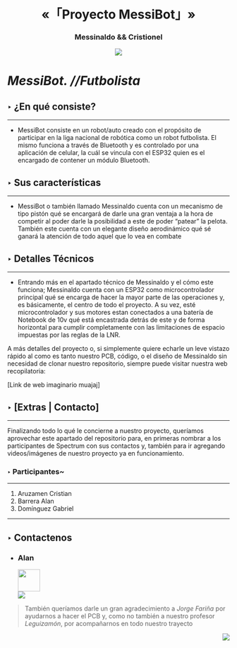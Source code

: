 <h1 align="center" >
  «「Proyecto MessiBot」»
</h1>

<h3 align="center">Messinaldo && Cristionel</h3>
<p align="center">
  <a href="https://sartalan.github.io/Messinalbot.page/">
    <img src="https://images-wixmp-ed30a86b8c4ca887773594c2.wixmp.com/f/c505d29b-adb3-432b-8f72-bbe80d295bfc/d29rv47-82a38269-5fe0-4376-a129-a0a860ab04a3.png/v1/fill/w_240,h_40/page_divider_by_lithiumharddrive_d29rv47-fullview.png?token=eyJ0eXAiOiJKV1QiLCJhbGciOiJIUzI1NiJ9.eyJzdWIiOiJ1cm46YXBwOjdlMGQxODg5ODIyNjQzNzNhNWYwZDQxNWVhMGQyNmUwIiwiaXNzIjoidXJuOmFwcDo3ZTBkMTg4OTgyMjY0MzczYTVmMGQ0MTVlYTBkMjZlMCIsIm9iaiI6W1t7ImhlaWdodCI6Ijw9NDAiLCJwYXRoIjoiXC9mXC9jNTA1ZDI5Yi1hZGIzLTQzMmItOGY3Mi1iYmU4MGQyOTViZmNcL2QyOXJ2NDctODJhMzgyNjktNWZlMC00Mzc2LWExMjktYTBhODYwYWIwNGEzLnBuZyIsIndpZHRoIjoiPD0yNDAifV1dLCJhdWQiOlsidXJuOnNlcnZpY2U6aW1hZ2Uub3BlcmF0aW9ucyJdfQ.TzFDCotRxk54F3k7_tye9ged14-oTBKr3GQPSO4eMRA" class="manzana">
  </a>
</p>





# *MessiBot.                  //Futbolista*

## ‣  ¿En qué consiste?

---

- MessiBot consiste en un robot/auto creado con el propósito de participar en la liga nacional de robótica como un robot futbolista. El mismo funciona a través de Bluetooth y es controlado por una aplicación de celular, la cuál se vincula con el ESP32 quien es el encargado de contener un módulo Bluetooth.

## ‣  Sus características

---

- MessiBot o también llamado Messinaldo cuenta con un mecanismo de tipo pistón qué se encargará de darle una gran ventaja a la hora de competir al poder darle la posibilidad a este de poder “patear” la pelota. También este cuenta con un elegante diseño aerodinámico qué sé ganará la atención de todo aquel que lo vea en combate

## ‣  Detalles Técnicos

---

- Entrando más en el apartado técnico de Messinaldo y el cómo este funciona; Messinaldo cuenta con un ESP32 como microcontrolador principal qué se encarga de hacer la mayor parte de las operaciones y, es básicamente, el centro de todo el proyecto. A su vez, esté microcontrolador y sus motores estan conectados a una batería de Notebook de 10v qué está encastrada detrás de este y de forma horizontal para cumplir completamente con las limitaciones de espacio impuestas por las reglas de la LNR.

A más detalles del proyecto o, si simplemente quiere echarle un leve vistazo rápido al como es tanto nuestro PCB, código, o el diseño de Messinaldo sin necesidad de clonar nuestro repositorio, siempre puede visitar nuestra web recopilatoria: 

[Link de web imaginario muajaj]

## ‣ [Extras | Contacto]

---

Finalizando todo lo qué le concierne a nuestro proyecto, queríamos aprovechar este apartado del repositorio para, en primeras nombrar a los participantes de Spectrum con sus contactos y, también para ir agregando videos/imágenes de nuestro proyecto ya en funcionamiento.

### ‣ Participantes~

---

1. Aruzamen Cristian
2. Barrera Alan
3. Domínguez Gabriel
<!--Redes Sociales-->

---

## ‣ Contactenos

- ### **Alan** 
  
  <div>

     <a>
     <img width="50" height="50" src="https://images-wixmp-ed30a86b8c4ca887773594c2.wixmp.com/f/146b9772-f654-4025-91a3-d6428da8b5af/dd6ybyb-3e38cd6a-419a-4863-93e3-834af35eabd6.png?token=eyJ0eXAiOiJKV1QiLCJhbGciOiJIUzI1NiJ9.eyJzdWIiOiJ1cm46YXBwOjdlMGQxODg5ODIyNjQzNzNhNWYwZDQxNWVhMGQyNmUwIiwiaXNzIjoidXJuOmFwcDo3ZTBkMTg4OTgyMjY0MzczYTVmMGQ0MTVlYTBkMjZlMCIsIm9iaiI6W1t7InBhdGgiOiJcL2ZcLzE0NmI5NzcyLWY2NTQtNDAyNS05MWEzLWQ2NDI4ZGE4YjVhZlwvZGQ2eWJ5Yi0zZTM4Y2Q2YS00MTlhLTQ4NjMtOTNlMy04MzRhZjM1ZWFiZDYucG5nIn1dXSwiYXVkIjpbInVybjpzZXJ2aWNlOmZpbGUuZG93bmxvYWQiXX0.svA1xGFGPktS4Vb7KXEOMYp4MouuD5_5kctJqxN7tNA">
   </a>


  </div>
  <img src="https://images-wixmp-ed30a86b8c4ca887773594c2.wixmp.com/f/d8caf42d-4a95-48a9-964c-14ce6134b5c1/d56ihlz-7a7defc6-494b-4169-b76f-d0699ea753f9.png/v1/fill/w_242,h_15/lace_and_hearts_border_by_socksyy_d56ihlz-fullview.png?token=eyJ0eXAiOiJKV1QiLCJhbGciOiJIUzI1NiJ9.eyJzdWIiOiJ1cm46YXBwOjdlMGQxODg5ODIyNjQzNzNhNWYwZDQxNWVhMGQyNmUwIiwiaXNzIjoidXJuOmFwcDo3ZTBkMTg4OTgyMjY0MzczYTVmMGQ0MTVlYTBkMjZlMCIsIm9iaiI6W1t7ImhlaWdodCI6Ijw9MTUiLCJwYXRoIjoiXC9mXC9kOGNhZjQyZC00YTk1LTQ4YTktOTY0Yy0xNGNlNjEzNGI1YzFcL2Q1NmlobHotN2E3ZGVmYzYtNDk0Yi00MTY5LWI3NmYtZDA2OTllYTc1M2Y5LnBuZyIsIndpZHRoIjoiPD0yNDIifV1dLCJhdWQiOlsidXJuOnNlcnZpY2U6aW1hZ2Uub3BlcmF0aW9ucyJdfQ.kCMhTTXR3XvGBmMD-4ZM6dnc63zh2CVzgwohOPnUccc">

> También queríamos darle un gran agradecimiento a *Jorge Fariña* por ayudarnos a hacer el PCB y, como no también a nuestro profesor *Leguizamón*, por acompañarnos en todo nuestro trayecto






<!-- PATO -->
<p align="end">
 <img src="https://images-wixmp-ed30a86b8c4ca887773594c2.wixmp.com/f/b7521c59-9c6d-4e12-8627-6411b1388bfb/ddmgbwy-60b4b68a-ffd3-45e3-8772-545ca4ac1f17.gif?token=eyJ0eXAiOiJKV1QiLCJhbGciOiJIUzI1NiJ9.eyJzdWIiOiJ1cm46YXBwOjdlMGQxODg5ODIyNjQzNzNhNWYwZDQxNWVhMGQyNmUwIiwiaXNzIjoidXJuOmFwcDo3ZTBkMTg4OTgyMjY0MzczYTVmMGQ0MTVlYTBkMjZlMCIsIm9iaiI6W1t7InBhdGgiOiJcL2ZcL2I3NTIxYzU5LTljNmQtNGUxMi04NjI3LTY0MTFiMTM4OGJmYlwvZGRtZ2J3eS02MGI0YjY4YS1mZmQzLTQ1ZTMtODc3Mi01NDVjYTRhYzFmMTcuZ2lmIn1dXSwiYXVkIjpbInVybjpzZXJ2aWNlOmZpbGUuZG93bmxvYWQiXX0.CydiJa-HZAEy-jOX2Y67Oiuugi3POmBW1QISPhi3vrs">
 </p>


